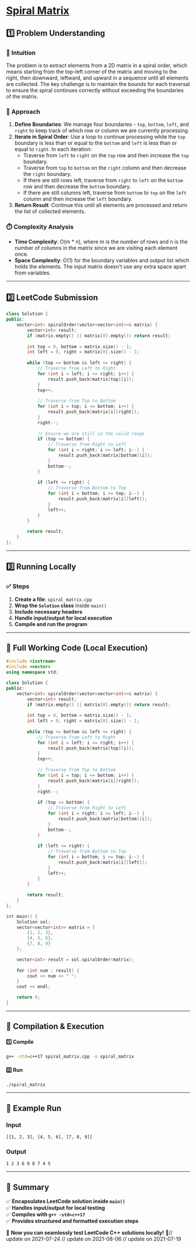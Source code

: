 # **[Spiral Matrix](https://leetcode.com/problems/spiral-matrix/description/)**  

## **1️⃣ Problem Understanding**  
### **📌 Intuition**  
The problem is to extract elements from a 2D matrix in a spiral order, which means starting from the top-left corner of the matrix and moving to the right, then downward, leftward, and upward in a sequence until all elements are collected. The key challenge is to maintain the bounds for each traversal to ensure the spiral continues correctly without exceeding the boundaries of the matrix.

### **🚀 Approach**  
1. **Define Boundaries**: We manage four boundaries - `top`, `bottom`, `left`, and `right` to keep track of which row or column we are currently processing.
2. **Iterate in Spiral Order**: Use a loop to continue processing while the `top` boundary is less than or equal to the `bottom` and `left` is less than or equal to `right`. In each iteration:
   - Traverse from `left` to `right` on the `top` row and then increase the `top` boundary.
   - Traverse from `top` to `bottom` on the `right` column and then decrease the `right` boundary.
   - If there are still rows left, traverse from `right` to `left` on the `bottom` row and then decrease the `bottom` boundary.
   - If there are still columns left, traverse from `bottom` to `top` on the `left` column and then increase the `left` boundary.
3. **Return Result**: Continue this until all elements are processed and return the list of collected elements.

### **⏱️ Complexity Analysis**  
- **Time Complexity**: O(m * n), where m is the number of rows and n is the number of columns in the matrix since we are visiting each element once.
- **Space Complexity**: O(1) for the boundary variables and output list which holds the elements. The input matrix doesn't use any extra space apart from variables.

---  

## **2️⃣ LeetCode Submission**  
```cpp
class Solution {
public:
    vector<int> spiralOrder(vector<vector<int>>& matrix) {
        vector<int> result;
        if (matrix.empty() || matrix[0].empty()) return result;
        
        int top = 0, bottom = matrix.size() - 1;
        int left = 0, right = matrix[0].size() - 1;
        
        while (top <= bottom && left <= right) {
            // Traverse from Left to Right
            for (int i = left; i <= right; i++) {
                result.push_back(matrix[top][i]);
            }
            top++;
            
            // Traverse from Top to Bottom
            for (int i = top; i <= bottom; i++) {
                result.push_back(matrix[i][right]);
            }
            right--;
            
            // Ensure we are still in the valid range
            if (top <= bottom) {
                // Traverse from Right to Left
                for (int i = right; i >= left; i--) {
                    result.push_back(matrix[bottom][i]);
                }
                bottom--;
            }
            
            if (left <= right) {
                // Traverse from Bottom to Top
                for (int i = bottom; i >= top; i--) {
                    result.push_back(matrix[i][left]);
                }
                left++;
            }
        }
        
        return result;
    }
};  
```  

---  

## **3️⃣ Running Locally**  
### **✅ Steps**  
1. **Create a file**: `spiral_matrix.cpp`  
2. **Wrap the `Solution` class** inside `main()`  
3. **Include necessary headers**  
4. **Handle input/output for local execution**  
5. **Compile and run the program**  

---  

## **📝 Full Working Code (Local Execution)**  
```cpp
#include <iostream>
#include <vector>
using namespace std;

class Solution {
public:
    vector<int> spiralOrder(vector<vector<int>>& matrix) {
        vector<int> result;
        if (matrix.empty() || matrix[0].empty()) return result;
        
        int top = 0, bottom = matrix.size() - 1;
        int left = 0, right = matrix[0].size() - 1;
        
        while (top <= bottom && left <= right) {
            // Traverse from Left to Right
            for (int i = left; i <= right; i++) {
                result.push_back(matrix[top][i]);
            }
            top++;
            
            // Traverse from Top to Bottom
            for (int i = top; i <= bottom; i++) {
                result.push_back(matrix[i][right]);
            }
            right--;
            
            if (top <= bottom) {
                // Traverse from Right to Left
                for (int i = right; i >= left; i--) {
                    result.push_back(matrix[bottom][i]);
                }
                bottom--;
            }
            
            if (left <= right) {
                // Traverse from Bottom to Top
                for (int i = bottom; i >= top; i--) {
                    result.push_back(matrix[i][left]);
                }
                left++;
            }
        }
        
        return result;
    }
};

int main() {
    Solution sol;
    vector<vector<int>> matrix = {
        {1, 2, 3},
        {4, 5, 6},
        {7, 8, 9}
    };

    vector<int> result = sol.spiralOrder(matrix);
    
    for (int num : result) {
        cout << num << " ";
    }
    cout << endl;

    return 0;
}
```  

---  

## **🔧 Compilation & Execution**  
#### **1️⃣ Compile**  
```bash
g++ -std=c++17 spiral_matrix.cpp -o spiral_matrix
```  

#### **2️⃣ Run**  
```bash
./spiral_matrix
```  

---  

## **🎯 Example Run**  
### **Input**  
```
[[1, 2, 3], [4, 5, 6], [7, 8, 9]]
```  
### **Output**  
```
1 2 3 6 9 8 7 4 5 
```  

---  

## **📌 Summary**  
✅ **Encapsulates LeetCode solution inside `main()`**  
✅ **Handles input/output for local testing**  
✅ **Compiles with `g++ -std=c++17`**  
✅ **Provides structured and formatted execution steps**  

🚀 **Now you can seamlessly test LeetCode C++ solutions locally!** 🚀// update on 2021-07-24
// update on 2021-08-06
// update on 2021-07-19

